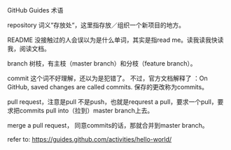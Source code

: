 GitHub Guides 术语

repository 词义“存放处“，这里指存放／组织一个新项目的地方。

README 没接触过的人会误以为是什么单词，其实是指read me。读我读我快读我，阅读文档。

branch 树枝，有主枝（master branch）和分枝（feature branch）。

commit 这个词不好理解，还以为是犯错了。 不过，官方文档解释了 ：On GitHub, saved changes are called commits. 保存的更改称为commits。

pull request，注意是pull 不是push，也就是requrest a pull，要求一个pull，要求把commits pull into（拉到）master branch上去。 

merge a pull request， 同意commits的话，那就合并到master branch。

refer to:
https://guides.github.com/activities/hello-world/

